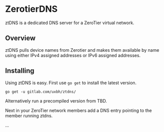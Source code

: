 # ZerotierDNS

ztDNS is a dedicated DNS server for a ZeroTier virtual network.  

## Overview 

ztDNS pulls device names from Zerotier and makes them available by name using either IPv4 assigned addresses or IPv6 assigned addresses.  

## Installing

Using ztDNS is easy. First use ```go get``` to install the latest version. 
```
go get -u gitlab.com/uxbh/ztdns/
```
Alternatively run a precompiled version from TBD.  

Next in your ZeroTier network members add a DNS entry pointing to the member running ztdns.  

...